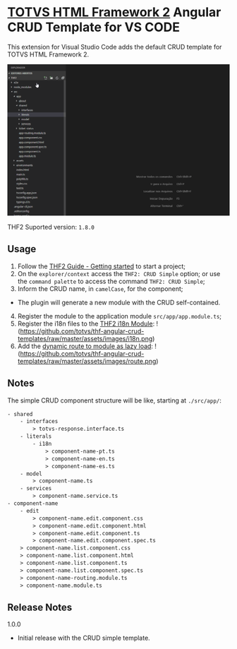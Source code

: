 # [TOTVS HTML Framework 2](https://thf.totvs.com.br/) Angular CRUD Template for VS CODE

This extension for Visual Studio Code adds the default CRUD template for TOTVS HTML Framework 2.

![Use Extension](https://github.com/totvs/thf-angular-crud-templates/raw/master/assets/images/totvs-thf2-crud.gif)

THF2 Suported version: `1.8.0`

## Usage

1. Follow the [THF2 Guide - Getting started](https://thf.totvs.com.br/guides/getting-started) to start a project;
2. On the `explorer/context` access the `THF2: CRUD Simple` option; or use the `command palette` to access the command `THF2: CRUD Simple`;
3. Inform the CRUD name, in `camelCase`, for the component;
* The plugin will generate a new module with the CRUD self-contained.
4. Register the module to the application module `src/app/app.module.ts`;
5. Register the i18n files to the [THF2 i18n Module](https://thf.totvs.com.br/documentation/thf-i18n):
    !(https://github.com/totvs/thf-angular-crud-templates/raw/master/assets/images/i18n.png)
6. Add the [dynamic route to module as lazy load](https://angular.io/guide/lazy-loading-ngmodules):
    !(https://github.com/totvs/thf-angular-crud-templates/raw/master/assets/images/route.png)

## Notes

The simple CRUD component structure will be like, starting at `./src/app/`:

```html
- shared
    - interfaces
        > totvs-response.interface.ts
    - literals
        - i18n
            > component-name-pt.ts
            > component-name-en.ts
            > component-name-es.ts
    - model
        > component-name.ts
    - services
        > component-name.service.ts
- component-name
    - edit
        > component-name.edit.component.css
        > component-name.edit.component.html
        > component-name.edit.component.ts
        > component-name.edit.component.spec.ts
    > component-name.list.component.css
    > component-name.list.component.html
    > component-name.list.component.ts
    > component-name.list.component.spec.ts
    > component-name-routing.module.ts
    > component-name.module.ts
```

## Release Notes

1.0.0
* Initial release with the CRUD simple template.